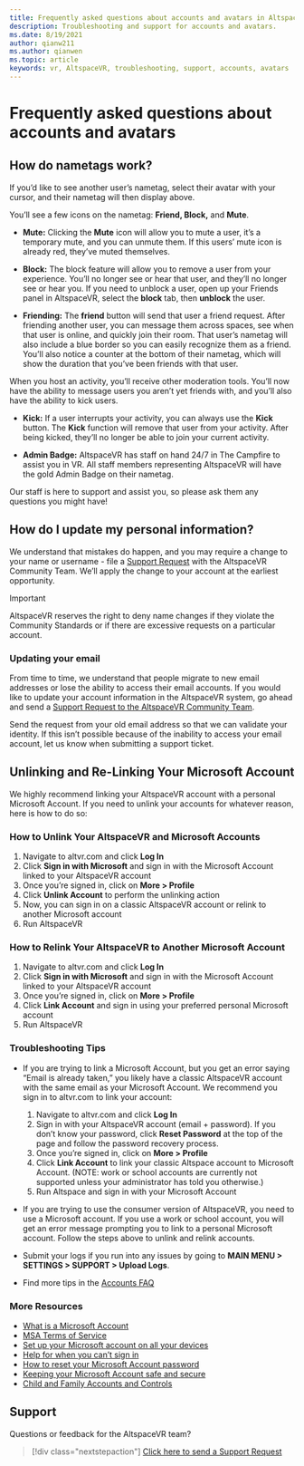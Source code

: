 ```yaml
---
title: Frequently asked questions about accounts and avatars in AltspaceVR
description: Troubleshooting and support for accounts and avatars.
ms.date: 8/19/2021
author: qianw211    
ms.author: qianwen
ms.topic: article
keywords: vr, AltspaceVR, troubleshooting, support, accounts, avatars
---
```


# Frequently asked questions about accounts and avatars

## How do nametags work?

If you’d like to see another user’s nametag, select their avatar with your cursor, and their nametag will then display above.

You’ll see a few icons on the nametag: **Friend, Block,** and **Mute**.

* **Mute:** Clicking the **Mute** icon will allow you to mute a user, it’s a temporary mute, and you can unmute them. If this users’ mute icon is already red, they’ve muted themselves.

* **Block:** The block feature will allow you to remove a user from your experience. You’ll no longer see or hear that user, and they’ll no longer see or hear you. If you need to unblock a user, open up your Friends panel in AltspaceVR, select the **block** tab, then **unblock** the user.

* **Friending:** The **friend** button will send that user a friend request. After friending another user, you can message them across spaces, see when that user is online, and quickly join their room. That user’s nametag will also include a blue border so you can easily recognize them as a friend. You’ll also notice a counter at the bottom of their nametag, which will show the duration that you’ve been friends with that user.

When you host an activity, you’ll receive other moderation tools. You’ll now have the ability to message users you aren’t yet friends with, and you’ll also have the ability to kick users.

* **Kick:** If a user interrupts your activity, you can always use the **Kick** button. The **Kick** function will remove that user from your activity. After being kicked, they’ll no longer be able to join your current activity. 

* **Admin Badge:** AltspaceVR has staff on hand 24/7 in The Campfire to assist you in VR. All staff members representing AltspaceVR will have the gold Admin Badge on their nametag.

Our staff is here to support and assist you, so please ask them any questions you might have!

## How do I update my personal information?

We understand that mistakes do happen, and you may require a change to your name or username - file a [Support Request](https://help.altvr.com/hc/requests/new) with the AltspaceVR Community Team. We’ll apply the change to your account at the earliest opportunity.

> [!IMPORTANT]
> AltspaceVR reserves the right to deny name changes if they violate the Community Standards or if there are excessive requests on a particular account.

### Updating your email

From time to time, we understand that people migrate to new email addresses or lose the ability to access their email accounts. If you would like to update your account information in the AltspaceVR system, go ahead and send a [Support Request to the AltspaceVR Community Team](https://help.altvr.com/hc/requests/new). 

Send the request from your old email address so that we can validate your identity. If this isn’t possible because of the inability to access your email account, let us know when submitting a support ticket.

## Unlinking and Re-Linking Your Microsoft Account

We highly recommend linking your AltspaceVR account with a personal Microsoft Account. If you need to unlink your accounts for whatever reason, here is how to do so:

### How to Unlink Your AltspaceVR and Microsoft Accounts

1. Navigate to altvr.com and click **Log In**
2. Click **Sign in with Microsoft** and sign in with the Microsoft Account linked to your AltspaceVR account
3. Once you’re signed in, click on **More > Profile**
4. Click **Unlink Account** to perform the unlinking action
5. Now, you can sign in on a classic AltspaceVR account or relink to another Microsoft account
6. Run AltspaceVR


### How to Relink Your AltspaceVR to Another Microsoft Account

1. Navigate to altvr.com and click **Log In**
2. Click **Sign in with Microsoft** and sign in with the Microsoft Account linked to your AltspaceVR account
3. Once you’re signed in, click on **More > Profile**
5. Click **Link Account** and sign in using your preferred personal Microsoft account
6. Run AltspaceVR


### Troubleshooting Tips

* If you are trying to link a Microsoft Account, but you get an error saying “Email is already taken,” you likely have a classic AltspaceVR account with the same email as your Microsoft Account. We recommend you sign in to altvr.com to link your account:
    1. Navigate to altvr.com and click **Log In**
    2. Sign in with your AltspaceVR account (email + password). If you don’t know your password, click **Reset Password** at the top of the page and follow the password recovery process. 
    3. Once you’re signed in, click on **More > Profile**
    4. Click **Link Account** to link your classic Altspace account to Microsoft Account. (NOTE: work or school accounts are currently not supported unless your administrator has told you otherwise.)
    5. Run Altspace and sign in with your Microsoft Account
    
* If you are trying to use the consumer version of AltspaceVR, you need to use a Microsoft account. If you use a work or school account, you will get an error message prompting you to link to a personal Microsoft account. Follow the steps above to unlink and relink accounts. 

* Submit your logs if you run into any issues by going to **MAIN MENU > SETTINGS > SUPPORT > Upload Logs**.

* Find more tips in the [Accounts FAQ](../getting-started/creating-and-linking-accounts.md)


### More Resources

* [What is a Microsoft Account](https://account.microsoft.com/account?lang=)
* [MSA Terms of Service](https://www.microsoft.com/servicesagreement/)
* [Set up your Microsoft account on all your devices](https://account.microsoft.com/account/connect-devices)
* [Help for when you can’t sign in](https://support.microsoft.com//account-billing/when-you-can-t-sign-in-to-your-microsoft-account-475c9b5c-8c25-49f1-9c2d-c64b7072e735)
* [How to reset your Microsoft Account password](https://support.microsoft.com//account-billing/how-to-reset-your-microsoft-account-password-eff4f067-5042-c1a3-fe72-b04d60556c37)
* [Keeping your Microsoft Account safe and secure](https://support.microsoft.com//account-billing/how-to-help-keep-your-microsoft-account-safe-and-secure-628538c2-7006-33bb-5ef4-c917657362b9)
* [Child and Family Accounts and Controls](https://account.microsoft.com/family/about?refd=www.microsoft.com&ru=https:%2F%2Faccount.microsoft.com%2Ffamily%3Frefd%3Dwww.microsoft.com)

## Support

Questions or feedback for the AltspaceVR team? 

> [!div class="nextstepaction"]
> [Click here to send a Support Request](https://help.altvr.com/hc/requests/new)